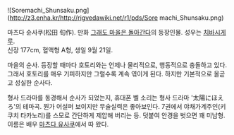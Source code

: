 ![Soremachi_Shunsaku.png](http://z3.enha.kr/http://rigvedawiki.net/r1/pds/Sore
machi_Shunsaku.png)

마츠다 슌사쿠(松田 旬作). 만화 [그래도 마을은 돌아간다](%EA%B7%B8%EB%9E%98%EB%8F%84%20%EB%A7%88%EC%9D%84%EC%9D%80%20%EB%8F%8C%EC%95%84%EA%B0%84%EB%8B%A4.md)의 등장인물. 성우는 [치바시게루](%EC%B9%98%EB%B0%94%20%EC%8B%9C%EA%B2%8C%EB%A3%A8.md).  
신장 177cm, 혈액형 A형, 생일 9월 21일.

마을의 순사. 등장할 때마다 호토리와는 언제나 물리적으로, 행동적으로 충돌하고 있다. 그래서 호토리를 매우 기피하지만 그럴수록 계속 엮이게
된다. 하지만 기본적으로 올곧고 성실한 순사다.

형사 드라마를 동경해서 순사가 되었는지, 휴대폰 벨 소리는 형사 드라마 '太陽にほえろ'의 테마곡. 뭔가 어설퍼 보이지만 무술실력은
좋아보인다. 7권에서 야채가계주인(키쿠치 타카노리)를 스모로 간단하게 제압해 버리는 등. 덧붙여 안경을 벗으면 꽤 미남형. 이름은 배우
[마츠다 유사쿠](%EB%A7%88%EC%B8%A0%EB%8B%A4%20%EC%9C%A0%EC%82%AC%EC%BF%A0.md)에서 따
왔다.

